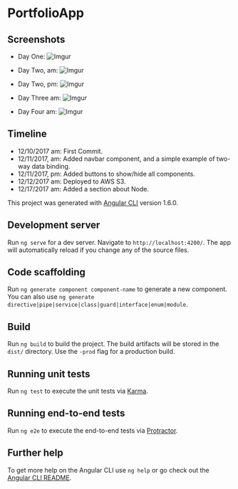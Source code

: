 # PortfolioApp

## Screenshots

+ Day One: 
![Imgur](https://i.imgur.com/PWXYn4d.jpg)

+ Day Two, am:
![Imgur](https://i.imgur.com/ojg31WB.jpg)

+ Day Two, pm: 
![Imgur](https://i.imgur.com/aitss9U.jpg)

+ Day Three am:
![Imgur](https://i.imgur.com/mAhzWol.jpg)

+ Day Four am: 
![Imgur](https://i.imgur.com/25isSFQ.jpg)


## Timeline

+ 12/10/2017 am: First Commit. 
+ 12/11/2017, am: Added navbar component, and a simple example of two-way data binding.
+ 12/11/2017, pm: Added buttons to show/hide all components. 
+ 12/12/2017 am: Deployed to AWS S3. 
+ 12/17/2017 am: Added a section about Node.







This project was generated with [Angular CLI](https://github.com/angular/angular-cli) version 1.6.0.

## Development server

Run `ng serve` for a dev server. Navigate to `http://localhost:4200/`. The app will automatically reload if you change any of the source files.

## Code scaffolding

Run `ng generate component component-name` to generate a new component. You can also use `ng generate directive|pipe|service|class|guard|interface|enum|module`.

## Build

Run `ng build` to build the project. The build artifacts will be stored in the `dist/` directory. Use the `-prod` flag for a production build.

## Running unit tests

Run `ng test` to execute the unit tests via [Karma](https://karma-runner.github.io).

## Running end-to-end tests

Run `ng e2e` to execute the end-to-end tests via [Protractor](http://www.protractortest.org/).

## Further help

To get more help on the Angular CLI use `ng help` or go check out the [Angular CLI README](https://github.com/angular/angular-cli/blob/master/README.md).
